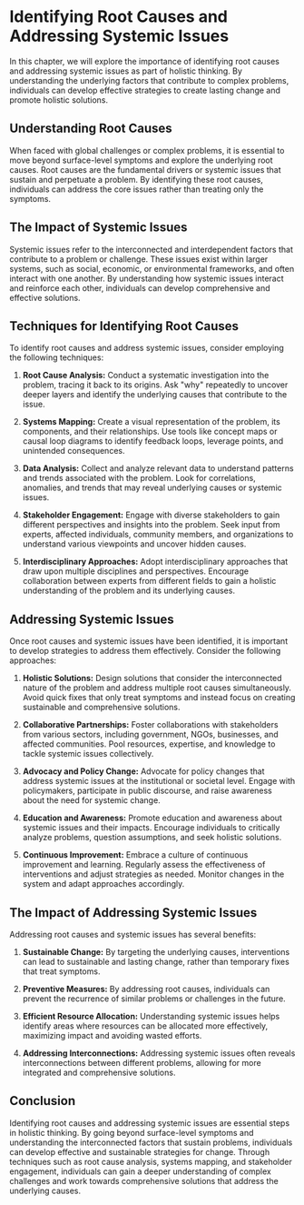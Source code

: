 Identifying Root Causes and Addressing Systemic Issues
=================================================================

In this chapter, we will explore the importance of identifying root causes and addressing systemic issues as part of holistic thinking. By understanding the underlying factors that contribute to complex problems, individuals can develop effective strategies to create lasting change and promote holistic solutions.

Understanding Root Causes
-------------------------

When faced with global challenges or complex problems, it is essential to move beyond surface-level symptoms and explore the underlying root causes. Root causes are the fundamental drivers or systemic issues that sustain and perpetuate a problem. By identifying these root causes, individuals can address the core issues rather than treating only the symptoms.

The Impact of Systemic Issues
-----------------------------

Systemic issues refer to the interconnected and interdependent factors that contribute to a problem or challenge. These issues exist within larger systems, such as social, economic, or environmental frameworks, and often interact with one another. By understanding how systemic issues interact and reinforce each other, individuals can develop comprehensive and effective solutions.

Techniques for Identifying Root Causes
--------------------------------------

To identify root causes and address systemic issues, consider employing the following techniques:

1. **Root Cause Analysis:** Conduct a systematic investigation into the problem, tracing it back to its origins. Ask "why" repeatedly to uncover deeper layers and identify the underlying causes that contribute to the issue.

2. **Systems Mapping:** Create a visual representation of the problem, its components, and their relationships. Use tools like concept maps or causal loop diagrams to identify feedback loops, leverage points, and unintended consequences.

3. **Data Analysis:** Collect and analyze relevant data to understand patterns and trends associated with the problem. Look for correlations, anomalies, and trends that may reveal underlying causes or systemic issues.

4. **Stakeholder Engagement:** Engage with diverse stakeholders to gain different perspectives and insights into the problem. Seek input from experts, affected individuals, community members, and organizations to understand various viewpoints and uncover hidden causes.

5. **Interdisciplinary Approaches:** Adopt interdisciplinary approaches that draw upon multiple disciplines and perspectives. Encourage collaboration between experts from different fields to gain a holistic understanding of the problem and its underlying causes.

Addressing Systemic Issues
--------------------------

Once root causes and systemic issues have been identified, it is important to develop strategies to address them effectively. Consider the following approaches:

1. **Holistic Solutions:** Design solutions that consider the interconnected nature of the problem and address multiple root causes simultaneously. Avoid quick fixes that only treat symptoms and instead focus on creating sustainable and comprehensive solutions.

2. **Collaborative Partnerships:** Foster collaborations with stakeholders from various sectors, including government, NGOs, businesses, and affected communities. Pool resources, expertise, and knowledge to tackle systemic issues collectively.

3. **Advocacy and Policy Change:** Advocate for policy changes that address systemic issues at the institutional or societal level. Engage with policymakers, participate in public discourse, and raise awareness about the need for systemic change.

4. **Education and Awareness:** Promote education and awareness about systemic issues and their impacts. Encourage individuals to critically analyze problems, question assumptions, and seek holistic solutions.

5. **Continuous Improvement:** Embrace a culture of continuous improvement and learning. Regularly assess the effectiveness of interventions and adjust strategies as needed. Monitor changes in the system and adapt approaches accordingly.

The Impact of Addressing Systemic Issues
----------------------------------------

Addressing root causes and systemic issues has several benefits:

1. **Sustainable Change:** By targeting the underlying causes, interventions can lead to sustainable and lasting change, rather than temporary fixes that treat symptoms.

2. **Preventive Measures:** By addressing root causes, individuals can prevent the recurrence of similar problems or challenges in the future.

3. **Efficient Resource Allocation:** Understanding systemic issues helps identify areas where resources can be allocated more effectively, maximizing impact and avoiding wasted efforts.

4. **Addressing Interconnections:** Addressing systemic issues often reveals interconnections between different problems, allowing for more integrated and comprehensive solutions.

Conclusion
----------

Identifying root causes and addressing systemic issues are essential steps in holistic thinking. By going beyond surface-level symptoms and understanding the interconnected factors that sustain problems, individuals can develop effective and sustainable strategies for change. Through techniques such as root cause analysis, systems mapping, and stakeholder engagement, individuals can gain a deeper understanding of complex challenges and work towards comprehensive solutions that address the underlying causes.
